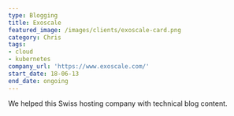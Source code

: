 ```yaml
---
type: Blogging
title: Exoscale
featured_image: /images/clients/exoscale-card.png
category: Chris
tags:
- cloud
- kubernetes
company_url: 'https://www.exoscale.com/'
start_date: 18-06-13
end_date: ongoing
---
```


We helped this Swiss hosting company with technical blog content.
